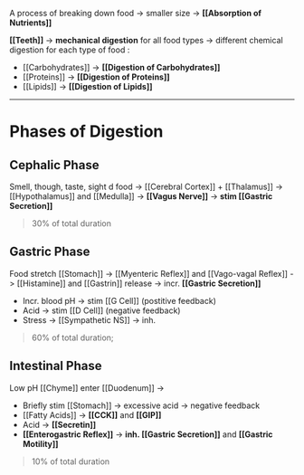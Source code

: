A process of breaking down food -> smaller size -> **[[Absorption of Nutrients]]**

**[[Teeth]]** -> **mechanical digestion** for all food types -> different chemical digestion for each type of food :
- [[Carbohydrates]] -> **[[Digestion of Carbohydrates]]**
- [[Proteins]] -> **[[Digestion of Proteins]]**
- [[Lipids]] -> **[[Digestion of Lipids]]**

---

# Phases of Digestion
## Cephalic Phase
Smell, though, taste, sight d food -> [[Cerebral Cortex]] + [[Thalamus]] -> [[Hypothalamus]] and [[Medulla]] -> **[[Vagus Nerve]]** -> **stim [[Gastric Secretion]]**
> 30% of total duration

## Gastric Phase
Food stretch [[Stomach]] -> [[Myenteric Reflex]] and [[Vago-vagal Reflex]] -> [[Histamine]] and [[Gastrin]] release -> incr. **[[Gastric Secretion]]**
- Incr. blood pH -> stim [[G Cell]] (postitive feedback)
- Acid -> stim [[D Cell]] (negative feedback)
- Stress -> [[Sympathetic NS]] -> inh.
> 60% of total duration; 

## Intestinal Phase
Low pH [[Chyme]] enter [[Duodenum]] ->
- Briefly stim [[Stomach]] -> excessive acid -> negative feedback 
- [[Fatty Acids]] -> **[[CCK]]** and **[[GIP]]**
- Acid -> **[[Secretin]]**
- **[[Enterogastric Reflex]]**
-> **inh. [[Gastric Secretion]]** and **[[Gastric Motility]]**
> 10% of total duration